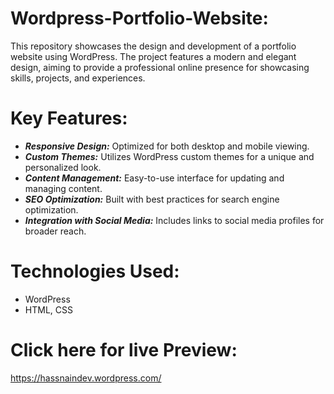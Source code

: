 # Wordpress-Portfolio-Website:
This repository showcases the design and development of a portfolio website using WordPress. The project features a modern and elegant design, aiming to provide a professional online presence for showcasing skills, projects, and experiences.

# Key Features:
- ***Responsive Design:*** Optimized for both desktop and mobile viewing.
- ***Custom Themes:*** Utilizes WordPress custom themes for a unique and personalized look.
- ***Content Management:*** Easy-to-use interface for updating and managing content.
- ***SEO Optimization:*** Built with best practices for search engine optimization.
- ***Integration with Social Media:*** Includes links to social media profiles for broader reach.

# Technologies Used:
- WordPress
- HTML, CSS

# Click here for live Preview:
https://hassnaindev.wordpress.com/
